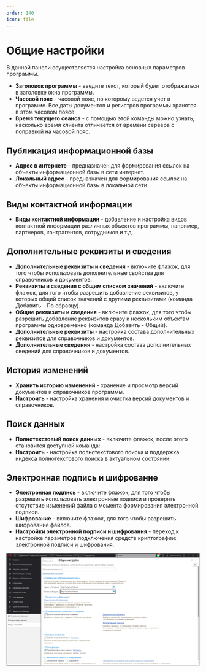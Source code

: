 ```yaml
---
order: 140
icon: file
---
```


# Общие настройки

В данной панели осуществляется настройка основных параметров программы.

* **Заголовок программы** - введите текст, который будет отображаться в заголовке окна программы.
* **Часовой пояс** - часовой пояс, по которому ведется учет в программе. Все даты документов и регистров программы хранятся в этом часовом поясе.
* **Время текущего сеанса** - с помощью этой команды можно узнать, насколько время клиента отличается от времени сервера с поправкой на часовой пояс.

## Публикация информационной базы

* **Адрес в интернете** - предназначен для формирования ссылок на объекты информационной базы в сети интернет.
* **Локальный адрес** - предназначен для формирования ссылок на объекты информационной базы в локальной сети.

## Виды контактной информации

* **Виды контактной информации** - добавление и настройка видов контактной информации различных объектов программы, например, партнеров, контрагентов, сотрудников и т.д.

## Дополнительные реквизиты и сведения

* **Дополнительные реквизиты и сведения** - включите флажок, для того чтобы использовать дополнительные свойства для справочников и документов.
* **Реквизиты и сведения с общим списком значений** - включите флажок, для того чтобы разрешить добавление реквизитов, у которых общий список значений с другими реквизитами (команда Добавить - По образцу).
* **Общие реквизиты и сведения** - включите флажок, для того чтобы разрешить добавление реквизитов сразу к нескольким объектам программы одновременно (команда Добавить - Общий).
* **Дополнительные реквизиты** - настройка состава дополнительных реквизитов для справочников и документов.
* **Дополнительные сведения** - настройка состава дополнительных сведений для справочников и документов.

## История изменений

* **Хранить историю изменений** - хранение и просмотр версий документов и справочников программы.
* **Настроить** - настройка хранения и очистка версий документов и справочников.

## Поиск данных

* **Полнотекстовый поиск данных** - включите флажок, после этого становится доступной команда:
* **Настроить** - настройка полнотекстового поиска и поддержка индекса полнотекстового поиска в актуальном состоянии.

## Электронная подпись и шифрование

* **Электронная подпись** - включите флажок, для того чтобы разрешить использовать электронные подписи и проверять отсутствие изменений файла с момента формирования электронной подписи.
* **Шифрование** - включите флажок, для того чтобы разрешить шифрование файлов.
* **Настройки электронной подписи и шифрования** - переход к настройке параметров подключения средств криптографии: электронной подписи и шифрования.

![01_ОбщиеНастройки](static/01_ОбщиеНастройки.png)

